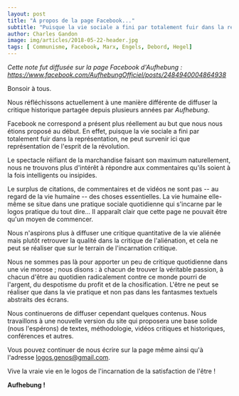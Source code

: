 ```yaml
---
layout: post
title: "À propos de la page Facebook..."
subtitle: "Puisque la vie sociale a fini par totalement fuir dans la représentation, sur Facebook ne peut survenir que représentation de l'esprit de la révolution."
author: Charles Gandon
image: img/articles/2018-05-22-header.jpg
tags: [ Communisme, Facebook, Marx, Engels, Debord, Hegel]
---
```


*Cette note fut diffusée sur la page Facebook d'Aufhebung : <https://www.facebook.com/AufhebungOfficiel/posts/2484940004864938>*

Bonsoir à tous.

Nous réfléchissons actuellement à une manière différente de diffuser la critique historique partagée depuis plusieurs années par *Aufhebung*.

Facebook ne correspond a présent plus réellement au but que nous nous étions proposé au début. En effet, puisque la vie sociale a fini par totalement fuir dans la représentation, ne peut survenir ici que représentation de l'esprit de la révolution.

Le spectacle réifiant de la marchandise faisant son maximum naturellement, nous ne trouvons plus d'intérêt à répondre aux commentaires qu'ils soient à la fois intelligents ou insipides.

Le surplus de citations, de commentaires et de vidéos ne sont pas -- au regard de la vie humaine -- des choses essentielles. La vie humaine elle-même se situe dans une pratique sociale quotidienne qui s'incarne par le logos pratique du tout dire... Il apparaît clair que cette page ne pouvait être qu'un moyen de commencer.

Nous n'aspirons plus à diffuser une critique quantitative de la vie aliénée mais plutôt retrouver la qualité dans la critique de l'aliénation, et cela ne peut se réaliser que sur le terrain de l'incarnation critique.

Nous ne sommes pas là pour apporter un peu de critique quotidienne dans une vie morose ; nous disons : à chacun de trouver la véritable passion, à chacun d'être au quotidien radicalement contre ce monde pourri de l'argent, du despotisme du profit et de la chosification. L'être ne peut se réaliser que dans la vie pratique et non pas dans les fantasmes textuels abstraits des écrans.

Nous continuerons de diffuser cependant quelques contenus. Nous travaillons à une nouvelle version du site qui proposera une base solide (nous l'espérons) de textes, méthodologie, vidéos critiques et historiques, conférences et autres.

Vous pouvez continuer de nous écrire sur la page même ainsi qu'à l'adresse <logos.genos@gmail.com>.

Vive la vraie vie en le logos de l'incarnation de la satisfaction de l'être !

**Aufhebung !**
